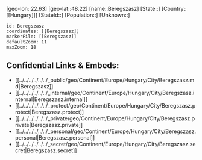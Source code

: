 ﻿---
location: [48.22,22.63]
mapzoom: [7,12] 
mapmarker: city 
type: City
tags:
- geo/City


SpocWebEntityId: 29110
isDeleted: false
confidential: public

---
[geo-lon::22.63]
[geo-lat::48.22]
[name::Beregszasz]
[State::]
[Country::[[Hungary]]]
[StateId::]
[Population::]
[Unknown::]


```leaflet
id: Beregszasz
coordinates: [[Beregszasz]]
markerFile: [[Beregszasz]]
defaultZoom: 11 
maxZoom: 18
```


## Confidential Links & Embeds: 
- [[../../../../../../_public/geo/Continent/Europe/Hungary/City/Beregszasz.md|Beregszasz]] 
- [[../../../../../../_internal/geo/Continent/Europe/Hungary/City/Beregszasz.internal|Beregszasz.internal]] 
- [[../../../../../../_protect/geo/Continent/Europe/Hungary/City/Beregszasz.protect|Beregszasz.protect]] 
- [[../../../../../../_private/geo/Continent/Europe/Hungary/City/Beregszasz.private|Beregszasz.private]] 
- [[../../../../../../_personal/geo/Continent/Europe/Hungary/City/Beregszasz.personal|Beregszasz.personal]] 
- [[../../../../../../_secret/geo/Continent/Europe/Hungary/City/Beregszasz.secret|Beregszasz.secret]] 
